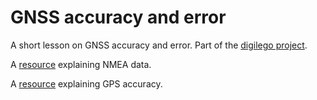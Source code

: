 # GNSS accuracy and error
A short lesson on GNSS accuracy and error.
Part of the [digilego project](https://digilego.eu).

A [resource](http://aprs.gids.nl/nmea/) explaining NMEA data.

A [resource](https://gisgeography.com/gps-accuracy-hdop-pdop-gdop-multipath/) explaining GPS accuracy.
